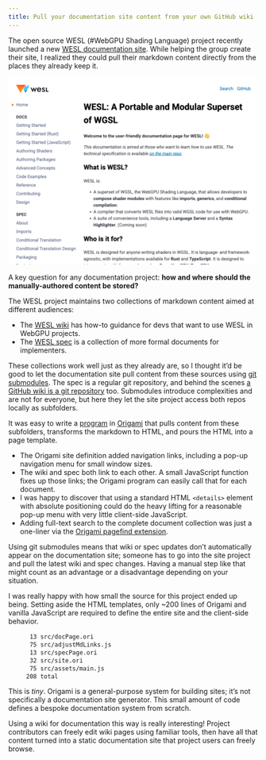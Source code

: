 ```yaml
---
title: Pull your documentation site content from your own GitHub wiki
---
```


The open source WESL (#WebGPU Shading Language) project recently launched a new [WESL documentation site](https://wesl-lang.dev). While helping the group create their site, I realized they could pull their markdown content directly from the places they already keep it.

<a href="https://wesl-lang.dev">
  <img alt="WESL project documentation site" src="/images/2025/03/wesl.png" class="screenshot">
</a>

A key question for any documentation project: **how and where should the manually-authored content be stored?**

The WESL project maintains two collections of markdown content aimed at different audiences:

* The [WESL wiki](https://github.com/wgsl-tooling-wg/website/wiki) has how-to guidance for devs that want to use WESL in WebGPU projects.
* The [WESL spec](https://github.com/wgsl-tooling-wg/wesl-spec) is a collection of more formal documents for implementers.

These collections work well just as they already are, so I thought it’d be good to let the documentation site pull content from these sources using [git submodules](https://git-scm.com/book/en/v2/Git-Tools-Submodules). The spec is a regular git repository, and behind the scenes [a GitHub wiki is a git repository](https://gist.github.com/subfuzion/0d3f19c4f780a7d75ba2) too.  Submodules introduce complexities and are not for everyone, but here they let the site project access both repos locally as subfolders.

It was easy to write a [program](https://github.com/wgsl-tooling-wg/website/blob/main/src/site.ori) in [Origami](https://weborigami.org/language) that pulls content from these subfolders, transforms the markdown to HTML, and pours the HTML into a page template.

* The Origami site definition added navigation links, including a pop-up navigation menu for small window sizes.
* The wiki and spec both link to each other. A small JavaScript function fixes up those links; the Origami program can easily call that for each document.
* I was happy to discover that using a standard HTML `<details>` element with absolute positioning could do the heavy lifting for a reasonable pop-up menu with very little client-side JavaScript.
* Adding full-text search to the complete document collection was just a one-liner via the [Origami pagefind extension](https://github.com/WebOrigami/extensions/tree/main/pagefind).

Using git submodules means that wiki or spec updates don’t automatically appear on the documentation site; someone has to go into the site project and pull the latest wiki and spec changes. Having a manual step like that might count as an advantage or a disadvantage depending on your situation.

I was really happy with how small the source for this project ended up being. Setting aside the HTML templates, only ~200 lines of Origami and vanilla JavaScript are required to define the entire site and the client-side behavior.

```console
      13 src/docPage.ori
      75 src/adjustMdLinks.js
      13 src/specPage.ori
      32 src/site.ori
      75 src/assets/main.js
     208 total
```

This is *tiny*. Origami is a general-purpose system for building sites; it’s not specifically a documentation site generator. This small amount of code defines a bespoke documentation system from scratch.

Using a wiki for documentation this way is really interesting! Project contributors can freely edit wiki pages using familiar tools, then have all that content turned into a static documentation site that project users can freely browse.
